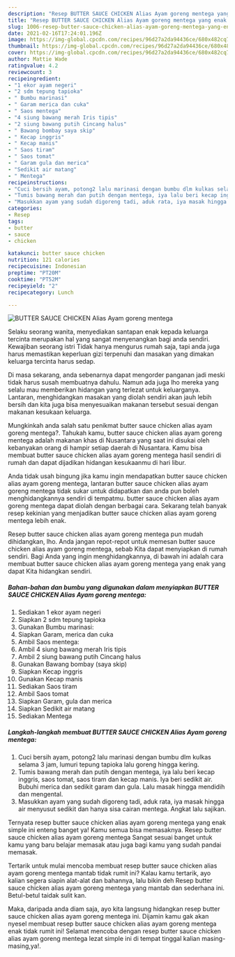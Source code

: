 ```yaml
---
description: "Resep BUTTER SAUCE CHICKEN Alias Ayam goreng mentega yang enak dan Mudah Dibuat"
title: "Resep BUTTER SAUCE CHICKEN Alias Ayam goreng mentega yang enak dan Mudah Dibuat"
slug: 1006-resep-butter-sauce-chicken-alias-ayam-goreng-mentega-yang-enak-dan-mudah-dibuat
date: 2021-02-16T17:24:01.196Z
image: https://img-global.cpcdn.com/recipes/96d27a2da94436ce/680x482cq70/butter-sauce-chicken-alias-ayam-goreng-mentega-foto-resep-utama.jpg
thumbnail: https://img-global.cpcdn.com/recipes/96d27a2da94436ce/680x482cq70/butter-sauce-chicken-alias-ayam-goreng-mentega-foto-resep-utama.jpg
cover: https://img-global.cpcdn.com/recipes/96d27a2da94436ce/680x482cq70/butter-sauce-chicken-alias-ayam-goreng-mentega-foto-resep-utama.jpg
author: Mattie Wade
ratingvalue: 4.2
reviewcount: 3
recipeingredient:
- "1 ekor ayam negeri"
- "2 sdm tepung tapioka"
- " Bumbu marinasi"
- " Garam merica dan cuka"
- " Saos mentega"
- "4 siung bawang merah Iris tipis"
- "2 siung bawang putih Cincang halus"
- " Bawang bombay saya skip"
- " Kecap inggris"
- " Kecap manis"
- " Saos tiram"
- " Saos tomat"
- " Garam gula dan merica"
- "Sedikit air matang"
- " Mentega"
recipeinstructions:
- "Cuci bersih ayam, potong2 lalu marinasi dengan bumbu dlm kulkas selama 3 jam, lumuri tepung tapioka lalu goreng hingga kering."
- "Tumis bawang merah dan putih dengan mentega, iya lalu beri kecap inggris, saos tomat, saos tiram dan kecap manis. Iya beri sedikit air. Bubuhi merica dan sedikit garam dan gula. Lalu masak hingga mendidih dan mengental."
- "Masukkan ayam yang sudah digoreng tadi, aduk rata, iya masak hingga air menyusut sedikit dan hanya sisa cairan mentega. Angkat lalu sajikan."
categories:
- Resep
tags:
- butter
- sauce
- chicken

katakunci: butter sauce chicken 
nutrition: 121 calories
recipecuisine: Indonesian
preptime: "PT20M"
cooktime: "PT52M"
recipeyield: "2"
recipecategory: Lunch

---
```



![BUTTER SAUCE CHICKEN Alias Ayam goreng mentega](https://img-global.cpcdn.com/recipes/96d27a2da94436ce/680x482cq70/butter-sauce-chicken-alias-ayam-goreng-mentega-foto-resep-utama.jpg)

Selaku seorang wanita, menyediakan santapan enak kepada keluarga tercinta merupakan hal yang sangat menyenangkan bagi anda sendiri. Kewajiban seorang istri Tidak hanya mengurus rumah saja, tapi anda juga harus memastikan keperluan gizi terpenuhi dan masakan yang dimakan keluarga tercinta harus sedap.

Di masa  sekarang, anda sebenarnya dapat mengorder panganan jadi meski tidak harus susah membuatnya dahulu. Namun ada juga lho mereka yang selalu mau memberikan hidangan yang terlezat untuk keluarganya. Lantaran, menghidangkan masakan yang diolah sendiri akan jauh lebih bersih dan kita juga bisa menyesuaikan makanan tersebut sesuai dengan makanan kesukaan keluarga. 



Mungkinkah anda salah satu penikmat butter sauce chicken alias ayam goreng mentega?. Tahukah kamu, butter sauce chicken alias ayam goreng mentega adalah makanan khas di Nusantara yang saat ini disukai oleh kebanyakan orang di hampir setiap daerah di Nusantara. Kamu bisa membuat butter sauce chicken alias ayam goreng mentega hasil sendiri di rumah dan dapat dijadikan hidangan kesukaanmu di hari libur.

Anda tidak usah bingung jika kamu ingin mendapatkan butter sauce chicken alias ayam goreng mentega, lantaran butter sauce chicken alias ayam goreng mentega tidak sukar untuk didapatkan dan anda pun boleh menghidangkannya sendiri di tempatmu. butter sauce chicken alias ayam goreng mentega dapat diolah dengan berbagai cara. Sekarang telah banyak resep kekinian yang menjadikan butter sauce chicken alias ayam goreng mentega lebih enak.

Resep butter sauce chicken alias ayam goreng mentega pun mudah dihidangkan, lho. Anda jangan repot-repot untuk memesan butter sauce chicken alias ayam goreng mentega, sebab Kita dapat menyiapkan di rumah sendiri. Bagi Anda yang ingin menghidangkannya, di bawah ini adalah cara membuat butter sauce chicken alias ayam goreng mentega yang enak yang dapat Kita hidangkan sendiri.

<!--inarticleads1-->

##### Bahan-bahan dan bumbu yang digunakan dalam menyiapkan BUTTER SAUCE CHICKEN Alias Ayam goreng mentega:

1. Sediakan 1 ekor ayam negeri
1. Siapkan 2 sdm tepung tapioka
1. Gunakan  Bumbu marinasi:
1. Siapkan  Garam, merica dan cuka
1. Ambil  Saos mentega:
1. Ambil 4 siung bawang merah Iris tipis
1. Ambil 2 siung bawang putih Cincang halus
1. Gunakan  Bawang bombay (saya skip)
1. Siapkan  Kecap inggris
1. Gunakan  Kecap manis
1. Sediakan  Saos tiram
1. Ambil  Saos tomat
1. Siapkan  Garam, gula dan merica
1. Siapkan Sedikit air matang
1. Sediakan  Mentega




<!--inarticleads2-->

##### Langkah-langkah membuat BUTTER SAUCE CHICKEN Alias Ayam goreng mentega:

1. Cuci bersih ayam, potong2 lalu marinasi dengan bumbu dlm kulkas selama 3 jam, lumuri tepung tapioka lalu goreng hingga kering.
1. Tumis bawang merah dan putih dengan mentega, iya lalu beri kecap inggris, saos tomat, saos tiram dan kecap manis. Iya beri sedikit air. Bubuhi merica dan sedikit garam dan gula. Lalu masak hingga mendidih dan mengental.
1. Masukkan ayam yang sudah digoreng tadi, aduk rata, iya masak hingga air menyusut sedikit dan hanya sisa cairan mentega. Angkat lalu sajikan.




Ternyata resep butter sauce chicken alias ayam goreng mentega yang enak simple ini enteng banget ya! Kamu semua bisa memasaknya. Resep butter sauce chicken alias ayam goreng mentega Sangat sesuai banget untuk kamu yang baru belajar memasak atau juga bagi kamu yang sudah pandai memasak.

Tertarik untuk mulai mencoba membuat resep butter sauce chicken alias ayam goreng mentega mantab tidak rumit ini? Kalau kamu tertarik, ayo kalian segera siapin alat-alat dan bahannya, lalu bikin deh Resep butter sauce chicken alias ayam goreng mentega yang mantab dan sederhana ini. Betul-betul taidak sulit kan. 

Maka, daripada anda diam saja, ayo kita langsung hidangkan resep butter sauce chicken alias ayam goreng mentega ini. Dijamin kamu gak akan nyesel membuat resep butter sauce chicken alias ayam goreng mentega enak tidak rumit ini! Selamat mencoba dengan resep butter sauce chicken alias ayam goreng mentega lezat simple ini di tempat tinggal kalian masing-masing,ya!.

